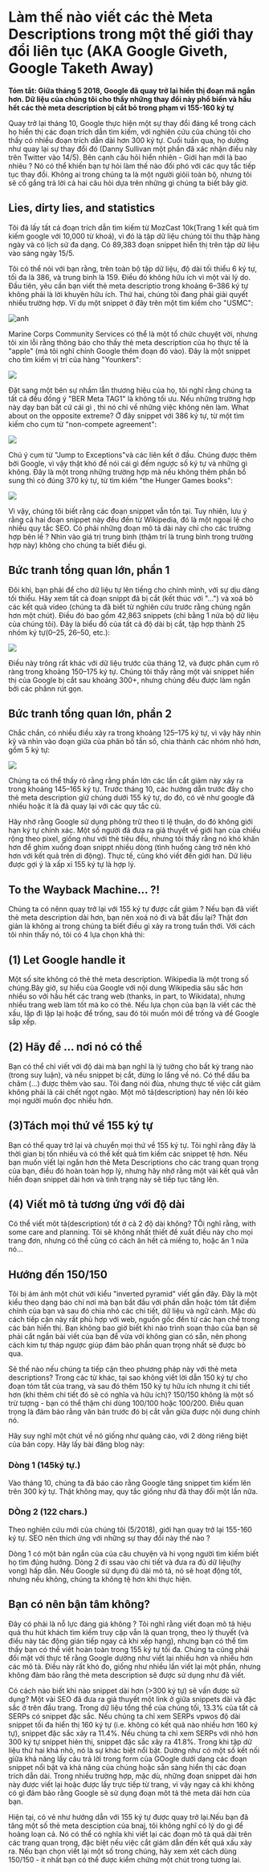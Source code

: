 # Làm thế nào viết các thẻ Meta Descriptions trong một thế giới thay đổi liên tục (AKA Google Giveth, Google Taketh Away)

**Tóm tắt: Giữa tháng 5 2018, Google đã quay trở lại hiển thị đoạn mã ngắn hơn. Dữ liệu của chúng tôi cho thấy những thay đổi này phổ biến và hầu hết các thẻ meta description bị cắt bỏ trong phạm vi 155-160 ký tự**

Quay trở lại tháng 10, Google thực hiện một sự thay đổi đáng kể trong cách họ hiển thị các đoạn trích dẫn tìm kiếm, với nghiên cứu của chúng tôi cho thấy có nhiều đoạn trích dẫn dài hơn 300 ký tự. Cuối tuần qua, họ dường như quay lại sự thay đổi đó (Danny Sullivan một phần đã xác nhận điều này trên Twitter vào 14/5). Bên cạnh câu hỏi hiển nhiên - Giới hạn mới là bao nhiêu ? Nó có thể khiến bạn tự hỏi làm thế nào đối phó với các quy tắc tiếp tục thay đổi. Không ai trong chúng ta là một người giỏii toàn bộ, nhưng tôi sẽ cố gắng trả lời cả hai câu hỏi dựa trên những gì chúng ta biết bây giờ.

## Lies, dirty lies, and statistics

Tôi đã lấy tất cả đoạn trích dẫn tìm kiếm từ MozCast 10k(Trang 1 kết quả tìm kiếm google với 10,000 từ khoá), vì đó là tập dữ liệu chúng tôi thu thập hàng ngày và có lịch sử đa dạng. Có 89,383 đoạn snippet hiển thị trên tập dữ liệu vào sáng ngày 15/5.

Tôi có thể nói với bạn rằng, trên toàn bộ tập dữ liệu, độ dài tối thiểu 6 ký tự, tối đa là 386, và trung bình là 159. Điều đó không hữu ích vì một vài lý do. Đầu tiên, yêu cần bạn viết thẻ meta descriptio trong khoảng 6–386 ký tự không phải là lời khuyên hữu ích. Thứ hai, chúng tôi đang phải giải quyết nhiều trường hợp. Ví dụ một snippet ở đây trên một tìm kiếm cho "USMC":

![anh](https://d1avok0lzls2w.cloudfront.net/uploads/blog/meta-desc-2018-1-4065.png)

Marine Corps Community Services có thể là một tổ chức chuyệt vời, nhưng tôi xin lỗi rằng thông báo cho thấy thẻ meta description của họ thực tế là "apple" (mà tôi nghĩ chính Google thêm đoạn đó vào). Đây là một  snippet cho tìm kiếm vị trí của hàng "Younkers":

![](https://d1avok0lzls2w.cloudfront.net/uploads/blog/meta-desc-2018-2-4999.png)

Đặt sang một bên sự nhầm lẫn thương hiệu của họ, tôi nghĩ rằng chúng ta tất cả đều đồng ý "BER Meta TAG1" là không tối ưu. Nếu những trường hợp này dạy bạn bất cứ cái gì , thì nó chỉ về những việc không nên làm. What about on the opposite extreme? Ở đây snippet với 386 ký tự, từ một tìm kiếm cho cụm từ "non-compete agreement":

![](https://d1avok0lzls2w.cloudfront.net/uploads/blog/meta-desc-2018-3-12620.png)

Chú ý cụm từ "Jump to Exceptions"và các liên kết ở đầu. Chúng được thêm bởi Google, vì vậy thật khó để nói cái gì đếm ngược số ký tự và những gì không. Đây là một trong những trường hợp mà nếu không thêm phần bổ sung thì có đúng 370 ký tự, từ tìm kiếm "the Hunger Games books":

![](https://d1avok0lzls2w.cloudfront.net/uploads/blog/meta-desc-2018-4-11379.png)

Vì vậy, chúng tôi biết rằng các đoạn snippet vẫn tồn tại. Tuy nhiên, lưu ý rằng cả hai đoạn snippet này đều đến từ Wikipedia, đó là một ngoại lệ cho nhiều quy tắc SEO. Có phải những đoạn mô tả dài này chỉ cho các trường hợp bên lề ? Nhìn vào giá trị trung bình (thậm trí là trung bình trong trường hợp này) không cho chúng ta biết điều gì.
## Bức tranh tổng quan lớn, phần 1

Đôi khi, bạn phải để cho dữ liệu tự lên tiếng cho chính mình, với sự dịu dàng tối thiểu. Hãy xem tất cả đoạn snippt đã bị cắt (kết thúc với "...") và xoá bỏ các kết quả video (chúng ta đã biết từ nghiên cứu trước rằng chúng ngắn hơn một chút). Điều đó bao gồm 42,863 snippets (chỉ bằng 1 nửa bộ dữ liệu của chúng tôi). Đây là biểu đồ của tất cả độ dài bị cắt, tập hợp thành 25 nhóm ký tự(0–25, 26–50, etc.):

![](https://d1avok0lzls2w.cloudfront.net/uploads/blog/meta-desc-2018-5-4779.png)

Điều này trông rất khác với dữ liệu trước của tháng 12, và được phân cụm rõ ràng trong khoảng 150–175 ký tự. Chúng tôi thấy rằng một vài snippet hiển thị của Google bị cắt sau khoảng 300+, nhưng chúng đều được làm ngắn bởi các phầnn rút gọn.

## Bức tranh tổng quan lớn, phần 2

Chắc chắn, có nhiều điều xảy ra trong khoảng 125–175 ký tự, vì vậy hãy nhìn kỹ và nhìn vào đoạn giữa của phân bố tần số, chia thành các nhóm nhỏ hơn, gồm 5 ký tự:

![](https://d1avok0lzls2w.cloudfront.net/uploads/blog/meta-desc-2018-6-4992.png)

Chúng ta có thể thấy rõ rằng rằng phần lớn các lần cắt giảm này xảy ra trong khoảng 145–165 ký tự. Trước tháng 10, các hướng dẫn trước đây cho thẻ meta description giữ chúng dưới 155 ký tự, do đó, có vẻ như google đã nhiều hoặc ít là đã quay lại với các quy tắc cũ.

Hãy nhớ rằng Google sử dụng phông trữ theo tỉ lệ thuận, do đó không giới hạn ký tự chính xác. Một số người đã đưa ra giả thuyết về giới hạn của chiều rộng theo pixel, giống như với thẻ tiêu đều, nhưng tôi thấy rằng nó khó khăn hơn để ghim xuống đoạn snippt nhiều dòng (tình huống càng trở nên khó hơn với kết quả trên di động). Thực tế, cũng khó viết đến giới han. Dữ liệu được gợi ý là xấp xỉ 155 ký tự là hợp lý.

## To the Wayback Machine... ?!

Chúng ta có nênn quay trở lại với 155 ký tự được cắt giảm ? Nếu bạn đã viết thẻ meta description dài hơn, bạn nên xoá nó đi và bắt đầu lại? Thật đơn giản là không ai trong chúng ta biết điều gì xảy ra trong tuần thới. Với cách tôi nhìn thấy nó, tôi có 4 lựa chọn khả thi: 

## (1) Let Google handle it

Một số site không có thẻ thẻ meta description. Wikipedia là một trong số chúng.Bây giờ, sự hiểu của Google với  nội dung Wikipedia sâu sắc hơn nhiều so với hầu hết các trang web (thanks, in part, to Wikidata), nhưng nhiều trang web làm tốt mà ko có thẻ. Nếu lựa chọn của bạn là viết các thẻ xấu, lặp đi lặp lại hoặc để trống, sau đó tôi muốn mói để trống và để Google sắp xếp.

## (2) Hãy để ... nơi nó có thể

Bạn có thể chỉ viết với độ dài mà bạn nghĩ là lý tưởng cho bất kỳ trang nào (trong suy luận), và nếu snippet bị cắt, đừng lo lắng về nó. Có thể dấu ba châm (...) được thêm vào sau. Tôi đang nói đùa, nhưng thực tế việc cắt giảm không phải là cái chết ngọt ngào. Một mô tả(description) hay nên lôi kéo mọi người muốn đọc nhiều hơn.

## (3)Tách mọi thứ về 155 ký tự

Bạn có thể quay trở lại và chuyển mọi thứ về 155 ký tự. Tôi nghĩ rằng đây là thời gian bị tốn nhiều và có thể kết quả tìm kiếm các snippet tệ hơn. Nếu bạn muốn viết lại ngắn hơn thẻ Meta Descriptions cho các trang quan trọng của bạn, điều đó hoàn toàn hợp lý, nhưng hãy nhớ rằng một vài kết quả vẫn hiển đoạn snippet dài hơn và tình trạng này sẽ tiếp tục tăng lên.

## (4) Viết mô tả tương ứng với độ dài

Có thể viết môt tả(description) tốt ở cả 2 độ dài không? TÔi nghĩ rằng, with some care and planning. Tôi sẽ không nhất thiết đề xuất điều này cho mọi trang đơn, nhưng có thể cũng có cách ăn hết cả miếng to, hoặc ăn 1 nửa nó...

## Hướng đến 150/150

Tôi bị ám ảnh một chút với kiểu "inverted pyramid" viết gần đây. Đây là một kiểu theo dạng báo chí nơi mà bạn bắt đầu với phần dẫn hoặc tóm tắt điểm chính của bạn và sau đó chia nhỏ các chi tiết, dữ liệu và ngữ cảnh. Mặc dù cách tiếp cận này rất phù hợp với web, nguồn gốc đến từ các hạn chế trong các bản hiển thị. Bạn không bao giờ biết khi nào trình soạn thảo của bạn sẽ phải cắt ngắn bài viết của bạn để vừa với không gian có sẵn, nên phong cách kim tự tháp ngược giúp đảm bảo phần quan trọng nhất sẽ được bỏ qua.

Sẽ thế nào nếu chúng ta tiếp cận theo phương pháp này với thẻ meta descriptions? Trong các từ khác, tại sao không viết lời dẫn 150 ký tự cho đoạn tóm tắt của trang, và sau đó thêm 150 ký tự hữu ích nhưng ít chi tiết hơn (khi thêm chi tiết đó sẽ có nghĩa và hữu ích)? 150/150 không là một số trừ tượng - bạn có thể thậm chi dùng 100/100 hoặc 100/200. Điều quan trọng là đảm bảo rằng văn bản trước đó bị cắt vẫn giữa được nội dung chính nó.

Hãy suy nghĩ một chút về nó giống như quảng cáo, với 2 dòng riêng biệt của bản copy. Hãy lấy bài đăng blog này:

### Dòng 1 (145ký tự.)

Vào tháng 10, chúng ta đã báo cáo rằng Google tăng snippet tìm kiếm lên trên 300 ký tự. Thật không may, quy tắc giống như đã thay đổi một lần nữa.

### DÒng 2 (122 chars.)

Theo nghiên cứu mới của chúng tôi (5/2018), giới hạn quay trở lại 155-160 ký tự. SEO nên thích ứng với những sự thay đổi này thế nào ?

Dòng 1 có một bản ngắn của của câu chuyện và hi vọng người tìm kiếm biết họ tìm đúng hướng. Dòng 2 đi ssau vào chi tiết và đưa ra đủ dữ liệu(hy vong) hấp dẫn. Nếu Google sử dụng đủ dài mô tả, nó sẽ hoạt động tốt, nhưng nếu không, chúng ta không tệ hơn khi thực hiện.

## Bạn có nên bận tâm không?

Đây có phải là nỗ lực đáng giá không ? Tôi nghĩ rằng viết đoạn mô tả hiệu quả thu hút khách tìm kiếm truy cập vẫn là quan trọng, theo lý thuyết (và điều này tác động gián tiếp ngay cả khi xếp hạng), nhưng bạn có thể tìm thấy bạn có thể viết hoàn toàn trong 155 ký tự tối đa. Chúng ta cũng phải đối mặt với thực tế rằng Google dường như viết lại nhiều hơn và nhiều hơn các mô tả. Điều này rất khó đo, giống như nhiều lần viết lại một phần, nhưng không đảm bảo rằng thẻ meta description sẽ được sử dụng như đã viết.

Có cách nào biết khi nào snippet dài hơn (>300 ký tự) sẽ vấn được sử dụng? Một vài SEO đã đưa ra giả thuyết một link ở giữa snippets dài và đặc sắc ở trên đầu trang. Trong dữ liệu tổng thể của chúng tối, 13.3% của tất cả SERPs có snippet đặc sắc. Nếu chúng ta chỉ xem SERPs vpwos độ dài snippet tối đa hiển thị 160 ký tự (i.e. không có kết quả nào nhiều hơn 160 ký tự), snippet đặc sắc xảy ra 11.4%. Nếu chúng ta chỉ xem SERPs với nhỏ hơn 300 ký tự snippet hiẻn thị, snippet đặc sắc xảy ra 41.8%. Trong khi tập dữ liệu thứ hai khá nhỏ, nó là sự khác biệt nổi bật. Dường như có một số kết nối giữa khả năng lấy câu trả lời trong form của GOogle dưới dạng các đoạn snippet nổi bật và khả năng của chúng hoặc sẵn sàng hiển thị các đoạn trích dẫn dài. Trong nhiều trường hợp, mặc dù, những đoạn snippet dài hơn này được viết lại hoặc được lấy trực tiếp từ trang, vì vậy ngay cả khi không có gì đảm bảo rằng Google sẽ sử dụng đoạn môt tả thẻ meta dài hơn của bạn.

Hiện tại, có vẻ như hướng dẫn với 155 ký tự được quay trở lại.Nếu bạn đã tăng một số thẻ meta desciption của bnaj, tôi không nghĩ có lý do gì để hoảng loạn cả. Nó có thể có nghĩa khi viết lại các đoạn mô tả quá dài trên các trang quan trọng, đặc biệt nếu việc cắt giảm dẫn đến kết quả xấu xảy ra. Nếu bạn chọn viết lại một số trong chúng, hãy xem xét cách dùng 150/150 - ít nhất bạn có thể được kiểm chứng một chút trong tương lai.







